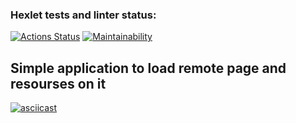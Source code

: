 ### Hexlet tests and linter status:
[![Actions Status](https://github.com/Eyvgeniy/backend-project-lvl3/workflows/hexlet-check/badge.svg)](https://github.com/Eyvgeniy/backend-project-lvl3/actions)
[![Maintainability](https://api.codeclimate.com/v1/badges/cfff1bd6793471d62351/maintainability)](https://codeclimate.com/github/Eyvgeniy/backend-project-lvl3/maintainability)

## Simple application to load remote page and resourses on it

[![asciicast](https://asciinema.org/a/lQfeYDVaXahIawWQORr0s88hW.svg)](https://asciinema.org/a/lQfeYDVaXahIawWQORr0s88hW)